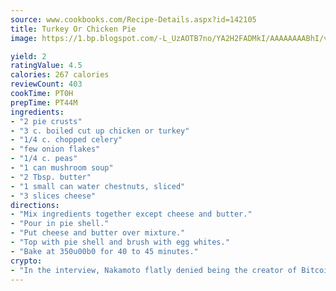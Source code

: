 ```yaml
---
source: www.cookbooks.com/Recipe-Details.aspx?id=142105
title: Turkey Or Chicken Pie
image: https://1.bp.blogspot.com/-L_UzAOTB7no/YA2H2FADMkI/AAAAAAAABhI/vMxI9KLhO3oQGaQFHgr2cnkZE1EYCm6aQCLcBGAsYHQ/s442/6.png

yield: 2
ratingValue: 4.5
calories: 267 calories
reviewCount: 403
cookTime: PT0H
prepTime: PT44M
ingredients:
- "2 pie crusts"
- "3 c. boiled cut up chicken or turkey"
- "1/4 c. chopped celery"
- "few onion flakes"
- "1/4 c. peas"
- "1 can mushroom soup"
- "2 Tbsp. butter"
- "1 small can water chestnuts, sliced"
- "3 slices cheese"
directions:
- "Mix ingredients together except cheese and butter."
- "Pour in pie shell."
- "Put cheese and butter over mixture."
- "Top with pie shell and brush with egg whites."
- "Bake at 350u00b0 for 40 to 45 minutes."
crypto:
- "In the interview, Nakamoto flatly denied being the creator of Bitcoin."
---
```

